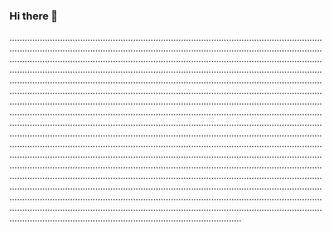 ### Hi there 👋

........................................................................................................................................................................................................................................................................................................................................................................................................................................................................................................................................................................................................................................................................................................................................................................................................................................................................................................................................................................................................................................................................................................................................................................................................................................................................................................................................................................................................................................................................................................................................................................................................................................................................................................................................................................................................................................................................................................................................................................................................................................................................................................................................................................................................................................................................................